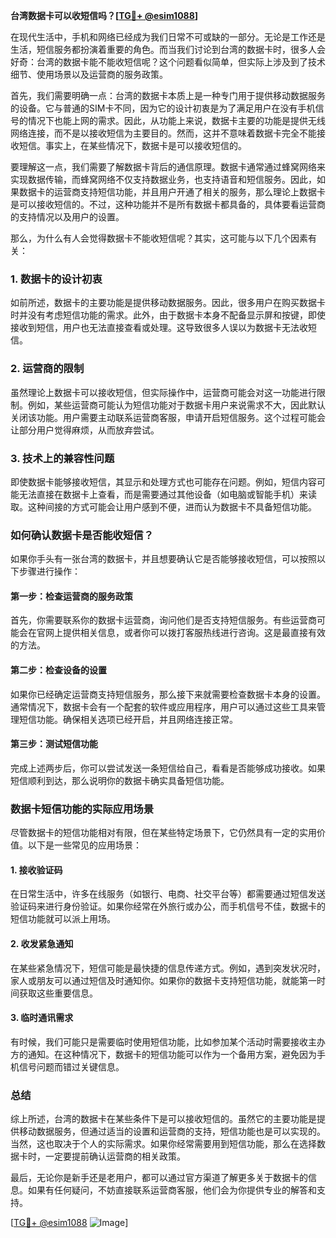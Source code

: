 **台湾数据卡可以收短信吗？[[TG💪+ @esim1088](https://t.me/s/esim1088)]**

在现代生活中，手机和网络已经成为我们日常不可或缺的一部分。无论是工作还是生活，短信服务都扮演着重要的角色。而当我们讨论到台湾的数据卡时，很多人会好奇：台湾的数据卡能不能收短信呢？这个问题看似简单，但实际上涉及到了技术细节、使用场景以及运营商的服务政策。

首先，我们需要明确一点：台湾的数据卡本质上是一种专门用于提供移动数据服务的设备。它与普通的SIM卡不同，因为它的设计初衷是为了满足用户在没有手机信号的情况下也能上网的需求。因此，从功能上来说，数据卡主要的功能是提供无线网络连接，而不是以接收短信为主要目的。然而，这并不意味着数据卡完全不能接收短信。事实上，在某些情况下，数据卡是可以接收短信的。

要理解这一点，我们需要了解数据卡背后的通信原理。数据卡通常通过蜂窝网络来实现数据传输，而蜂窝网络不仅支持数据业务，也支持语音和短信服务。因此，如果数据卡的运营商支持短信功能，并且用户开通了相关的服务，那么理论上数据卡是可以接收短信的。不过，这种功能并不是所有数据卡都具备的，具体要看运营商的支持情况以及用户的设置。

那么，为什么有人会觉得数据卡不能收短信呢？其实，这可能与以下几个因素有关：

### **1. 数据卡的设计初衷**
如前所述，数据卡的主要功能是提供移动数据服务。因此，很多用户在购买数据卡时并没有考虑短信功能的需求。此外，由于数据卡本身不配备显示屏和按键，即使接收到短信，用户也无法直接查看或处理。这导致很多人误以为数据卡无法收短信。

### **2. 运营商的限制**
虽然理论上数据卡可以接收短信，但实际操作中，运营商可能会对这一功能进行限制。例如，某些运营商可能认为短信功能对于数据卡用户来说需求不大，因此默认关闭该功能。用户需要主动联系运营商客服，申请开启短信服务。这个过程可能会让部分用户觉得麻烦，从而放弃尝试。

### **3. 技术上的兼容性问题**
即使数据卡能够接收短信，其显示和处理方式也可能存在问题。例如，短信内容可能无法直接在数据卡上查看，而是需要通过其他设备（如电脑或智能手机）来读取。这种间接的方式可能会让用户感到不便，进而认为数据卡不具备短信功能。

### **如何确认数据卡是否能收短信？**

如果你手头有一张台湾的数据卡，并且想要确认它是否能够接收短信，可以按照以下步骤进行操作：

#### **第一步：检查运营商的服务政策**
首先，你需要联系你的数据卡运营商，询问他们是否支持短信服务。有些运营商可能会在官网上提供相关信息，或者你可以拨打客服热线进行咨询。这是最直接有效的方法。

#### **第二步：检查设备的设置**
如果你已经确定运营商支持短信服务，那么接下来就需要检查数据卡本身的设置。通常情况下，数据卡会有一个配套的软件或应用程序，用户可以通过这些工具来管理短信功能。确保相关选项已经开启，并且网络连接正常。

#### **第三步：测试短信功能**
完成上述两步后，你可以尝试发送一条短信给自己，看看是否能够成功接收。如果短信顺利到达，那么说明你的数据卡确实具备短信功能。

### **数据卡短信功能的实际应用场景**

尽管数据卡的短信功能相对有限，但在某些特定场景下，它仍然具有一定的实用价值。以下是一些常见的应用场景：

#### **1. 接收验证码**
在日常生活中，许多在线服务（如银行、电商、社交平台等）都需要通过短信发送验证码来进行身份验证。如果你经常在外旅行或办公，而手机信号不佳，数据卡的短信功能就可以派上用场。

#### **2. 收发紧急通知**
在某些紧急情况下，短信可能是最快捷的信息传递方式。例如，遇到突发状况时，家人或朋友可以通过短信及时通知你。如果你的数据卡支持短信功能，就能第一时间获取这些重要信息。

#### **3. 临时通讯需求**
有时候，我们可能只是需要临时使用短信功能，比如参加某个活动时需要接收主办方的通知。在这种情况下，数据卡的短信功能可以作为一个备用方案，避免因为手机信号问题而错过关键信息。

### **总结**

综上所述，台湾的数据卡在某些条件下是可以接收短信的。虽然它的主要功能是提供移动数据服务，但通过适当的设置和运营商的支持，短信功能也是可以实现的。当然，这也取决于个人的实际需求。如果你经常需要用到短信功能，那么在选择数据卡时，一定要提前确认运营商的相关政策。

最后，无论你是新手还是老用户，都可以通过官方渠道了解更多关于数据卡的信息。如果有任何疑问，不妨直接联系运营商客服，他们会为你提供专业的解答和支持。

[[TG💪+ @esim1088](https://t.me/s/esim1088) ![Image](https://i.postimg.cc/4NQfJmqS/Snipaste-2025-05-13-00-14-12.png)]